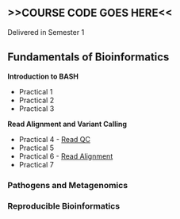 
## >>COURSE CODE GOES HERE<<

Delivered in Semester 1

## Fundamentals of Bioinformatics

**Introduction to BASH**

- Practical 1 
- Practical 2
- Practical 3

**Read Alignment and Variant Calling**
- Practical 4 - [Read QC](Practicals/fundamentals_of_bioinformatics/prac_4_readqc.md)
- Practical 5
- Practical 6 - [Read Alignment](Practicals/fundamentals_of_bioinformatics/prac_6_alignment.md)
- Practical 7

### Pathogens and Metagenomics

### Reproducible Bioinformatics





